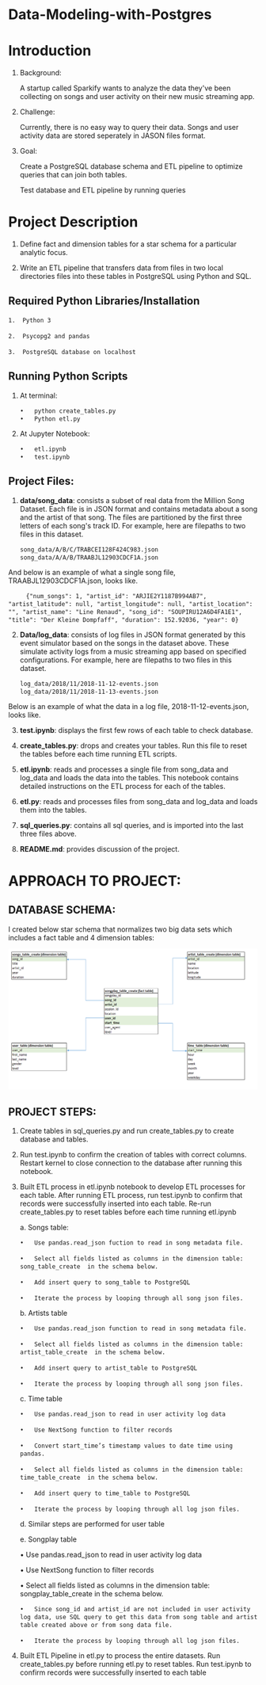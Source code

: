 # Data-Modeling-with-Postgres

# **Introduction**

1.	Background: 
    
     A startup called Sparkify wants to analyze the data they've been collecting on songs and user activity on their new music streaming app.

2.	Challenge: 
   
    Currently, there is no easy way to query their data. Songs and user activity data are stored seperately in JASON files format.  

3.	Goal: 
    
    Create a PostgreSQL database schema and ETL pipeline to optimize queries that can join both tables.
   
    Test database and ETL pipeline by running queries

# Project Description

1.	Define fact and dimension tables for a star schema for a particular analytic focus.

2.	Write an ETL pipeline that transfers data from files in two local directories files into these tables in PostgreSQL using Python and SQL.


## Required Python Libraries/Installation

    1.	Python 3

    2.	Psycopg2 and pandas

    3.	PostgreSQL database on localhost

## Running Python Scripts

1.	At terminal: 
       
        •	python create_tables.py
        •	Python etl.py

2.	At Jupyter Notebook:
        
        •	etl.ipynb
        •	test.ipynb

## Project Files:

1.	**data/song_data**: consists a subset of real data from the Million Song Dataset. Each file is in JSON format and contains metadata about a song and the artist of that song. The files are partitioned by the first three letters of each song's track ID. For example, here are filepaths to two files in this dataset.

        song_data/A/B/C/TRABCEI128F424C983.json
        song_data/A/A/B/TRAABJL12903CDCF1A.json

  And below is an example of what a single song file, TRAABJL12903CDCF1A.json, looks like.

         {"num_songs": 1, "artist_id": "ARJIE2Y1187B994AB7", "artist_latitude": null, "artist_longitude": null, "artist_location": "", "artist_name": "Line Renaud", "song_id": "SOUPIRU12A6D4FA1E1", "title": "Der Kleine Dompfaff", "duration": 152.92036, "year": 0}

2.	**Data/log_data**:  consists of log files in JSON format generated by this event simulator based on the songs in the dataset above. These simulate activity logs from a music streaming app based on specified configurations. For example, here are filepaths to two files in this dataset.

        log_data/2018/11/2018-11-12-events.json
        log_data/2018/11/2018-11-13-events.json
 
  Below is an example of what the data in a log file, 2018-11-12-events.json, looks like.

 
3.	**test.ipynb**: displays the first few rows of each table to check database.

4.	**create_tables.py**: drops and creates your tables. Run this file to reset the tables before each time running ETL scripts.

5.	**etl.ipynb**: reads and processes a single file from song_data and log_data and loads the data into the tables. This notebook contains detailed instructions on the ETL process for each of the tables.

6.	**etl.py**:  reads and processes files from song_data and log_data and loads them into the  tables. 

7.	**sql_queries.py**: contains all sql queries, and is imported into the last three files above.

8.	**README.md**: provides discussion of the project.

# APPROACH TO PROJECT:

## DATABASE SCHEMA:
  I created below star schema that normalizes two big data sets which includes a fact table and 4 dimension tables:
 
 ![alt text](https://github.com/dannyledao/Data-Modeling-with-Postgres/blob/567448a37012706b0d6f034f651c92c59218dffc/schema%20table.PNG)
## PROJECT STEPS:

1.	Create tables in sql_queries.py and run create_tables.py to create database and tables.

2.	Run test.ipynb to confirm the creation of tables with correct columns. Restart kernel to close connection to the database after running this notebook.

3.	Built ETL process in etl.ipynb notebook to develop ETL processes for each table. After running ETL process, run test.ipynb to confirm that records were successfully inserted into each table. Re-run create_tables.py to reset tables before each time running etl.ipynb

      a.	Songs table: 
        
        •	Use pandas.read_json fuction to read in song metadata file. 
        
        •	Select all fields listed as columns in the dimension table:  song_table_create  in the schema below. 
        
        •	Add insert query to song_table to PostgreSQL
        
        •	Iterate the process by looping through all song json files.

      b.	Artists table

        •	Use pandas.read_json function to read in song metadata file.

        •	Select all fields listed as columns in the dimension table:  artist_table_create  in the schema below. 

        •	Add insert query to artist_table to PostgreSQL

        •	Iterate the process by looping through all song json files.

     c.	Time table
        
        •	Use pandas.read_json to read in user activity log data

        •	Use NextSong function to filter records

        •	Convert start_time’s timestamp values to date time using pandas. 

        •	Select all fields listed as columns in the dimension table:  time_table_create  in the schema below. 
        
        •	Add insert query to time_table to PostgreSQL
        
        •	Iterate the process by looping through all log json files.
      
      d.	 Similar steps are performed for user table
      
      e.	Songplay table

       •	Use pandas.read_json to read in user activity log data

       •	Use NextSong function to filter records

       •	Select all fields listed as columns in the dimension table:  songplay_table_create  in the schema below. 

        •	Since song_id and artist_id are not included in user activity log data, use SQL query to get this data from song table and artist table created above or from song data file.

        •	Iterate the process by looping through all log json files.


4.	Built ETL Pipeline in etl.py to process the entire datasets. Run create_tables.py before running etl.py to reset tables. Run test.ipynb to confirm records were successfully inserted to each table



